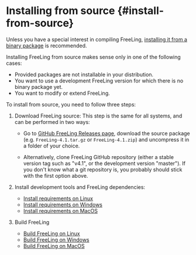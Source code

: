 # Installing from source {#install-from-source}

Unless you have a special interest in compiling FreeLing, [installing it from a binary package](installation-packages.md) is recommended.

Installing FreeLing from source makes sense only in one of the following cases:
  - Provided packages are not installable in your distribution.
  - You want to use a development FreeLing version for which there is no binary package yet.
  - You want to modify or extend FreeLing.
  
To install from source, you need to follow three steps:

1. Download FreeLing source:
   This step is the same for all systems, and can be performed in two ways:
   
    * Go to [GitHub FreeLing Releases page](https://github.com/TALP-UPC/FreeLing/releases), download the source package (e.g. `FreeLing-4.1.tar.gz` or `FreeLing-4.1.zip`) and uncompress it in a folder of your choice.
    
    * Alternatively, clone FreeLing GitHub repository (either a stable version tag such as "v4.1", or the development version "master"). If you don't know what a git repository is, you probably should stick with the first option above.  

2. Install development tools and FreeLing dependencies:

   * [Install requirements on Linux](requirements-linux.md)
   * [Install requirements on Windows](requirements-windows.md)
   * [Install requirements on MacOS](requirements-mac.md)
 
3. Build FreeLing  

   * [Build FreeLing on Linux](installation-linux.md)
   * [Build FreeLing on Windows](installation-windows.md)
   * [Build FreeLing on MacOS](installation-mac.md)



